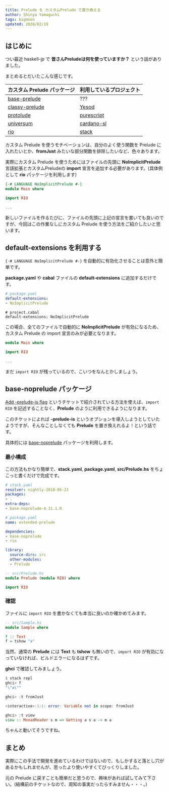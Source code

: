 ```yaml
---
title: Prelude を カスタムPrelude で置き換える
author: Shinya Yamaguchi
tags: bigmoon
updated: 2020/02/19
---
```


## はじめに

つい最近 haskell-jp で **皆さんPreludeは何を使っていますか？** という話がありました。

まとめるとだいたこんな感じです。

カスタム Prelude パッケージ | 利用しているプロジェクト
---------|---------
[base-prelude](https://github.com/nikita-volkov/base-prelude) | ???
[classy-prelude](https://github.com/snoyberg/mono-traversable/tree/master/classy-prelude) | [Yesod](https://github.com/yesodweb/yesod)
[protolude](https://github.com/sdiehl/protolude) | [purescript](https://github.com/purescript/purescript)
[universum](https://github.com/serokell/universum) | [cardano-sl](https://github.com/input-output-hk/cardano-sl)
[rio](https://github.com/commercialhaskell/rio) | [stack](https://github.com/commercialhaskell/stack)

カスタム Prelude を使うモチベーションは、自分のよく使う関数を Prelude に入れたいとか、**fromJust** みたいな部分関数を排除したいなど、色々あります。

実際にカスタム Prelude を使うためにはファイルの先頭に **NoImplicitPrelude** 言語拡張とカスタムPreludeの **import** 宣言を追加する必要があります。(具体例として **rio** パッケージを利用します)

```hs
{-# LANGUAGE NoImplicitPrelude #-}
module Main where

import RIO

...
```

新しいファイルを作るたびに、ファイルの先頭に上記の宣言を書いても良いのですが、今回はこの作業なしにカスタム Prelude を使う方法をご紹介したいと思います。

<!--more-->

## default-extensions を利用する

`{-# LANGUAGE NoImplicitPrelude #-}` を自動的に有効化させることは意外と簡単です。

**package.yaml** や **cabal** ファイルの **default-extensions** に追加するだけです。

```yaml
# package.yaml
default-extensions:
- NoImplicitPrelude
```

```
# project.cabal
default-extensions: NoImplicitPrelude
```

この場合、全てのファイルで自動的に **NoImplicitPrelude** が有効になるため、カスタム Prelude の import 宣言のみが必要となります。

```hs
module Main where

import RIO

...
```

まだ `import RIO` が残っているので、こいつをなんとかしましょう。

## base-noprelude パッケージ

[Add -prelude-is flag](https://ghc.haskell.org/trac/ghc/ticket/9499?cversion=0&cnum_hist=8) というチケットで紹介されている方法を使えば、`import RIO` を記述することなく、**Prelude** のように利用できるようになります。

このチケットによれば **-prelude-is** というオプションを導入しようとしていたようですが、そんなことしなくても **Prelude** を置き換えれるよ！という話です。

具体的には [base-noprelude](https://github.com/haskell-hvr/base-noprelude) パッケージを利用します。

### 最小構成

この方法もかなり簡単で、**stack.yaml**, **package.yaml**, **src/Prelude.hs** をちょこっと書くだけで完成です。

```yaml
# stack.yaml
resolver: nightly-2018-05-23
packages:
- .
extra-deps:
- base-noprelude-4.11.1.0
```

```yaml
# package.yaml
name: extended-prelude

dependencies:
- base-noprelude
- rio

library:
  source-dirs: src
  other-modules:
  - Prelude
```

```hs
-- src/Prelude.hs
module Prelude (module RIO) where

import RIO
```

### 確認

ファイルに `import RIO` を書かなくても本当に良いのか確かめてみます。

```hs
-- src/Sample.hs
module Sample where

f :: Text
f = tshow "a"
```

当然、通常の **Prelude** には **Text** も **tshow** も無いので、`import RIO` が有効になっていなければ、ビルドエラーになるはずです。

**ghci** で確認してみましょう。

```hs
$ stack repl
ghci> f
"\"a\""

ghci> :t fromJust

<interactive>:1:1: error: Variable not in scope: fromJust

ghci> :t view
view :: MonadReader s m => Getting a s a -> m a
```

ちゃんと動いてそうですね。

## まとめ

実際にこの手法で開発を進めているわけではないので、もしかすると落とし穴があるかもしれませんが、思ったより使いやすくてびっくりしました。

元の Prelude に戻すことも簡単だと思うので、興味があれば試してみて下さい。(結構前のチケットなので、周知の事実だったらすみません・・・。)